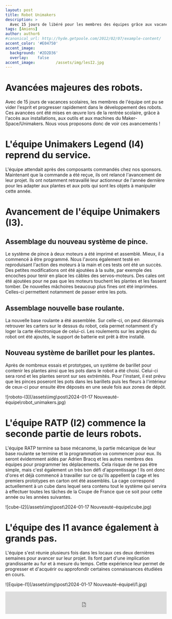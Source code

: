 ```yaml
---
layout: post
title: Robot Unimakers
description: > 
  Avec 15 jours de libéré pour les membres des équipes grâce aux vacances scolaires, un avancement remarquable a pu avoir lieu sur les robots.
tags: [Amiens]
author: author6
#canonical_url: http://hyde.getpoole.com/2012/02/07/example-content/
accent_color: '#E04750'
accent_image:       
  background: '#2D2D36'
  overlay:    false
accent_image:         /assets/img/lesI2.jpg
---
```


# Avancées majeures des robots.

Avec de 15 jours de vacances scolaires, les membres de l'équipe ont pu se vider l'esprit et progresser rapidement dans le développement des robots. Ces avancées ont été mises en œuvre lors de la rentrée scolaire, grâce à l'accès aux installations, aux outils et aux machines du Maker-Space/Unimakers. Nous vous proposons donc de voir ces avancements !

# L'équipe Unimakers Legend (I4) reprend du service.

L'équipe attendait après des composants commandés chez nos sponsors. Maintenant que la commande a été reçue, ils ont relancé l'avancement de leur projet. Ils ont notamment retravaillé leur actionneur de l'année dernière pour les adapter aux plantes et aux pots qui sont les objets à manipuler cette année.

# Avancement de l'équipe Unimakers (I3).

## Assemblage du nouveau système de pince.

Le système de pince à deux moteurs a été imprimé et assemblé. Mieux, il a commencé à être programmé. Nous l'avons également testé en reproduisant l'action des moteurs à la main et ces tests ont été un succès. Des petites modifications ont été ajoutées à la suite, par exemple des encoches pour tenir en place les câbles des servos-moteurs. Des cales ont été ajoutées pour ne pas que les moteurs touchent les plantes et les fassent tomber. De nouvelles mâchoires beaucoup plus fines ont été imprimées. Celles-ci permettent notamment de passer entre les pots.

## Assemblage nouvelle base roulante.

La nouvelle base roulante a été assemblée. Sur celle-ci, on peut désormais retrouver les carters sur le dessus du robot, cela permet notamment d'y loger la carte électronique de celui-ci. Les roulements sur les angles du robot ont été ajoutés, le support de batterie est prêt à être installé.

## Nouveau système de barillet pour les plantes.

Après de nombreux essais et prototypes, un système de barillet pour contenir les plantes ainsi que les pots dans le robot a été choisi. Celui-ci sera rond et les plantes seront sur ses extrémités. Pour l'instant, il est prévu que les pinces poseront les pots dans les barillets puis les fleurs à l'intérieur de ceux-ci pour ensuite être déposés en une seule fois aux zones de dépôt.

![roboto-I3](/assets\img\post\2024-01-17 Nouveauté-équipe\robot_unimakers.jpg)

# L'équipe RATP (I2) commence la seconde partie de leurs robots.

L'équipe RATP termine sa base mécanome, la partie mécanique de leur base roulante se termine et la programmation va commencer pour eux. Ils seront évidemment aidés par Adrien Bracq et les autres membres des équipes pour programmer les déplacements. Cela risque de ne pas être simple, mais c'est également un très bon défi d'apprentissage ! Ils ont donc d'ores et déjà commencé à travailler sur ce qu'ils appellent la cage et les premiers prototypes en carton ont été assemblés. La cage correspond actuellement à un cube dans lequel sera contenu tout le système qui servira à effectuer toutes les tâches de la Coupe de France que ce soit pour cette année ou les années suivantes.

![cube-I2](/assets\img\post\2024-01-17 Nouveauté-équipe\cube.jpg)




# L'équipe des I1 avance également à grands pas.

L'équipe s'est réunie plusieurs fois dans les locaux ces deux dernières semaines pour avancer sur leur projet. Ils font part d'une implication grandissante au fur et à mesure du temps. Cette expérience leur permet de progresser et d'acquérir ou approfondir certaines connaissances étudiées en cours.

![Equipe-I1](/assets\img\post\2024-01-17 Nouveauté-équipe\I1.jpg)




<iframe id="haWidget" allowtransparency="true" src="https://www.helloasso.com/associations/unimakers-association-technique-d-unilasalle-amiens/adhesions/adhesion-unimakers/widget-bouton" style="width: 100%; height: 70px; border: none;"></iframe>